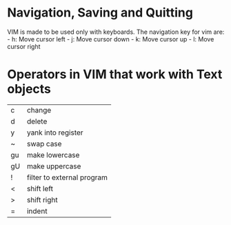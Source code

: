 # Navigation, Saving and Quitting

VIM is made to be used only with keyboards. The navigation key for vim are: 
    - h: Move cursor left
    - j: Move cursor down
    - k: Move cursor up
    - l: Move cursor right

# Operators in VIM that work with Text objects


<table>
<tr>
<td> c </td>
<td> change </td>
</tr>

<tr>
<td> d </td>
<td> delete </td>
</tr>
<tr>
<td> y </td>
<td> yank into register </td>
</tr>
<tr>
<td> ~ </td>
<td> swap case </td>
</tr>
<tr>
<td> gu </td>
<td> make lowercase </td>
</tr>
<tr>
<td> gU </td>
<td> make uppercase </td>
</tr>
<tr>
<td> ! </td>
<td> filter to external program </td>
</tr>
<tr>
<td> < </td>
<td> shift left </td>
</tr>
<tr>
<td> > </td>
<td> shift right </td>
</tr>
<tr>
<td> = </td>
<td> indent </td>
</tr>

